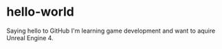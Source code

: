 hello-world
===========

Saying hello to GitHub
I'm learning game development and want to aquire Unreal Engine 4.
